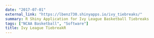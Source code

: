 ```yaml
---
date: "2017-07-01"
external_link: "https://lbenz730.shinyapps.io/ivy_tiebreaks/"
summary: R Shiny Application for Ivy League Basketball Tiebreaks
tags: ["NCAA Basketball", "Software"]
title: Ivy League TiebreakR
---
```

